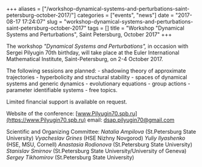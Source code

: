 +++
aliases = ["/workshop-dynamical-systems-and-perturbations-saint-petersburg-october-2017/"]
categories = ["events", "news"]
date = "2017-08-17 17:24:07"
slug = "workshop-dynamical-systems-and-perturbations-saint-petersburg-october-2017"
tags = []
title = "Workshop \"Dynamical Systems and Perturbations\", Saint Petersburg, October 2017"
+++

The workshop *"Dynamical Systems and Perturbations",* in occasion with
Sergei Pilyugin 70th birthday, will take place at the Euler
International Mathematical Institute, Saint-Petersburg, on 2-4
October 2017.

The following sessions are planned: - shadowing theory of approximate
trajectories - hyperbolicity and structural stability - spaces of
dynamical systems and generic dynamics - evolutionary equations - group
actions - parameter identifiable systems - free topics.

Limited financial support is available on request.

Website of the conference:
[www.Pilyugin70.spb.ru](https://www.Pilyugin70.spb.ru)
email: [dsap.pilyugin70@gmail.com](dsap.pilyugin70@gmail.com)

Scientific and Organizing Committee: *Natalia Ampilova* (St.Petersburg
State University) *Vyacheslav Grines* (HSE Nizhny Novgorod) *Yuliy
Ilyashenko* (HSE, MSU, Cornell) *Anastasia Rodionova* (St.Petersburg
State University) *Stanislav Smirnov* (St.Petersburg State
University/University of Geneva) *Sergey Tikhomirov* (St.Petersburg
State University)
